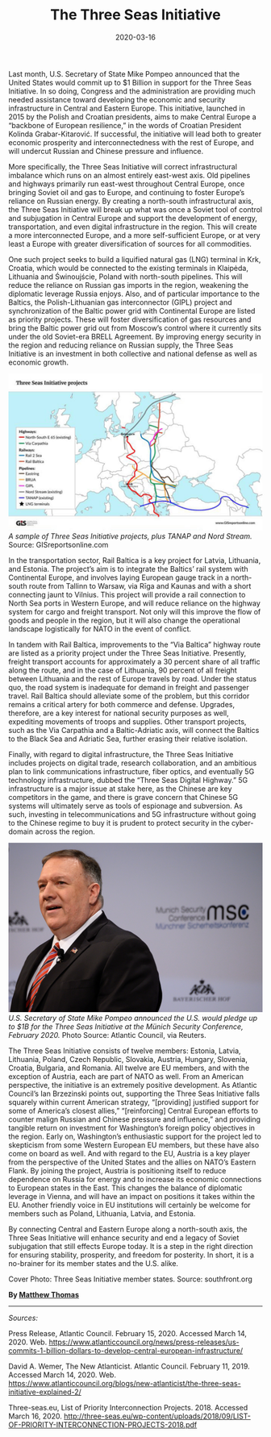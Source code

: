 ﻿---
title: "The Three Seas Initiative"
date: 2020-03-16
description: "Last month, U.S. Secretary of State Mike Pompeo announced that the United States would commit up to $1 Billion in support for the Three Seas Initiative. "
type: "post"
image: "images/masonary-post/three_seas_initiative.jpg"
categories: 
  - "Cooperation"
tags:
  - "US"
  - "Baltic"
  - "Naval" 
---

Last month, U.S. Secretary of State Mike Pompeo announced that the United States would commit up to $1 Billion in support for the Three Seas Initiative. In so doing, Congress and the administration are providing much needed assistance toward developing the economic and security infrastructure in Central and Eastern Europe. This initiative, launched in 2015 by the Polish and Croatian presidents, aims to make Central Europe a “backbone of European resilience,” in the words of Croatian President Kolinda Grabar-Kitarović. If successful, the initiative will lead both to greater economic prosperity and interconnectedness with the rest of Europe, and will undercut Russian and Chinese pressure and influence. 

More specifically, the Three Seas Initiative will correct infrastructural imbalance which runs on an almost entirely east-west axis. Old pipelines and highways primarily run east-west throughout Central Europe, once bringing Soviet oil and gas to Europe, and continuing to foster Europe’s reliance on Russian energy. By creating a north-south infrastructural axis, the Three Seas Initiative will break up what was once a Soviet tool of control and subjugation in Central Europe and support the development of energy, transportation, and even digital infrastructure in the region. This will create a more interconnected Europe, and a more self-sufficient Europe, or at very least a Europe with greater diversification of sources for all commodities. 

One such project seeks to build a liquified natural gas (LNG) terminal in Krk, Croatia, which would be connected to the existing terminals in Klaipėda, Lithuania and Świnoujście, Poland with north-south pipelines. This will reduce the reliance on Russian gas imports in the region, weakening the diplomatic leverage Russia enjoys. Also, and of particular importance to the Baltics, the Polish-Lithuanian gas interconnector (GIPL) project and synchronization of the Baltic power grid with Continental Europe are listed as priority projects. These will foster diversification of gas resources and bring the Baltic power grid out from Moscow’s control where it currently sits under the old Soviet-era BRELL Agreement. By improving energy security in the region and reducing reliance on Russian supply, the Three Seas Initiative is an investment in both collective and national defense as well as economic growth. 

![A Sample of the Initiative Projects](../images/masonary-post/three_seas_initiative-1.jpg#center)
_A sample of Three Seas Initiative projects, plus TANAP and Nord Stream._ Source: GISreportsonline.com

In the transportation sector, Rail Baltica is a key project for Latvia, Lithuania, and Estonia. The project’s aim is to integrate the Baltics’ rail system with Continental Europe, and involves laying European gauge track in a north-south route from Tallinn to Warsaw, via Rīga and Kaunas and with a short connecting jaunt to Vilnius. This project will provide a rail connection to North Sea ports in Western Europe, and will reduce reliance on the highway system for cargo and freight transport. Not only will this improve the flow of goods and people in the region, but it will also change the operational landscape logistically for NATO in the event of conflict. 

In tandem with Rail Baltica, improvements to the “Via Baltica” highway route are listed as a priority project under the Three Seas Initiative. Presently, freight transport accounts for approximately a 30 percent share of all traffic along the route, and in the case of Lithuania, 90 percent of all freight between Lithuania and the rest of Europe travels by road. Under the status quo, the road system is inadequate for demand in freight and passenger travel. Rail Baltica should alleviate some of the problem, but this corridor remains a critical artery for both commerce and defense. Upgrades, therefore, are a key interest for national security purposes as well, expediting movements of troops and supplies. Other transport projects, such as the Via Carpathia and a Baltic-Adriatic axis, will connect the Baltics to the Black Sea and Adriatic Sea, further erasing their relative isolation.

Finally, with regard to digital infrastructure, the Three Seas Initiative includes projects on digital trade, research collaboration, and an ambitious plan to link communications infrastructure, fiber optics, and eventually 5G technology infrastructure, dubbed the “Three Seas Digital Highway.” 5G infrastructure is a major issue at stake here, as the Chinese are key competitors in the game, and there is grave concern that Chinese 5G systems will ultimately serve as tools of espionage and subversion. As such, investing in telecommunications and 5G infrastructure without going to the Chinese regime to buy it is prudent to protect security in the cyber-domain across the region.

![Secretary Mike Pompeo](../images/masonary-post/three_seas_initiative-2.jpg#center)
_U.S. Secretary of State Mike Pompeo announced the U.S. would pledge up to $1B for the Three Seas Initiative at the Münich Security Conference, February 2020._ Photo Source: Atlantic Council, via Reuters.

The Three Seas Initiative consists of twelve members: Estonia, Latvia, Lithuania, Poland, Czech Republic, Slovakia, Austria, Hungary, Slovenia, Croatia, Bulgaria, and Romania. All twelve are EU members, and with the exception of Austria, each are part of NATO as well. From an American perspective, the initiative is an extremely positive development. As Atlantic Council’s Ian Brzezinski points out, supporting the Three Seas Initiative falls squarely within current American strategy, “[providing] justified support for some of America’s closest allies,” “[reinforcing] Central European efforts to counter malign Russian and Chinese pressure and influence,” and providing tangible return on investment for Washington’s foreign policy objectives in the region. Early on, Washington’s enthusiastic support for the project led to skepticism from some Western European EU members, but these have also come on board as well. And with regard to the EU, Austria is a key player from the perspective of the United States and the allies on NATO’s Eastern Flank. By joining the project, Austria is positioning itself to reduce dependence on Russia for energy and to increase its economic connections to European states in the East. This changes the balance of diplomatic leverage in Vienna, and will have an impact on positions it takes within the EU. Another friendly voice in EU institutions will certainly be welcome for members such as Poland, Lithuania, Latvia, and Estonia. 

By connecting Central and Eastern Europe along a north-south axis, the Three Seas Initiative will enhance security and end a legacy of Soviet subjugation that still effects Europe today. It is a step in the right direction for ensuring stability, prosperity, and freedom for posterity. In short, it is a no-brainer for its member states and the U.S. alike. 

Cover Photo: Three Seas Initiative member states. Source: southfront.org

**By [Matthew Thomas](../our_team)**

----------
_Sources:_

Press Release, Atlantic Council. February 15, 2020. Accessed March 14, 2020. Web. https://www.atlanticcouncil.org/news/press-releases/us-commits-1-billion-dollars-to-develop-central-european-infrastructure/

David A. Wemer, The New Atlanticist. Atlantic Council. February 11, 2019. Accessed March 14, 2020. Web. https://www.atlanticcouncil.org/blogs/new-atlanticist/the-three-seas-initiative-explained-2/

Three-seas.eu, List of Priority Interconnection Projects. 2018. Accessed March 16, 2020. http://three-seas.eu/wp-content/uploads/2018/09/LIST-OF-PRIORITY-INTERCONNECTION-PROJECTS-2018.pdf
